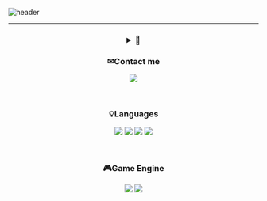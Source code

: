 ![header](https://capsule-render.vercel.app/api?type=venom&color=gradient&customColorList=17&height=200&section=header&text=HAEJIN's%20GITHUB&fontSize=70&animation=twinkling&)
___
<h3 align="center">
<details>
<summary>🤗
</summary>
<p align="center">
</p>
</details>
</h3>
<h3 align="center"><b>✉Contact me </b></h3>

<p align="center">
<a href="mailto:ch03048080@gmail.com">
   <img src="https://img.shields.io/badge/Gmail-d14836?style=flat-square&logo=Gmail&logoColor=white&link=ch03048080@gmail.com"/>
</a>
</p>
</br>
<h3 align="center"><b>💡Languages </b></h3>

<p align="center">
<img src="https://img.shields.io/badge/python-3670A0?style=flat-square&logo=python&logoColor=ffdd54"/>
<img src="https://img.shields.io/badge/c++-%2300599C.svg?style=flat-square&logo=c%2B%2B&logoColor=white"/>
<img src="https://img.shields.io/badge/C-A8B9CC?style=flat-square&logo=c&logoColor=gray">
<img src="https://img.shields.io/badge/c%23-%23239120.svg?style=flat-square&logo=c-sharp&logoColor=white"/>
</p>
</br>
<h3 align="center"><b>🎮Game Engine </b></h3>

<p align="center">
<img src="https://img.shields.io/badge/unity-%23000000.svg?style=flat-square&logo=unity&logoColor=white"/>
<img src="https://img.shields.io/badge/unreal%20engine-%23313131.svg?style=flat-square&logo=unrealengine&logoColor=white"/>
</p>
